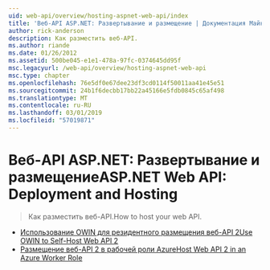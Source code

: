 ```yaml
---
uid: web-api/overview/hosting-aspnet-web-api/index
title: 'Веб-API ASP.NET: Развертывание и размещение | Документация Майкрософт'
author: rick-anderson
description: Как разместить веб-API.
ms.author: riande
ms.date: 01/26/2012
ms.assetid: 500be045-e1e1-478a-97fc-0374645dd95f
msc.legacyurl: /web-api/overview/hosting-aspnet-web-api
msc.type: chapter
ms.openlocfilehash: 76e5df0e67dee23df3cd0114f50011aa41e45e51
ms.sourcegitcommit: 24b1f6decbb17bb22a45166e5fdb0845c65af498
ms.translationtype: MT
ms.contentlocale: ru-RU
ms.lasthandoff: 03/01/2019
ms.locfileid: "57019871"
---
```

<a name="aspnet-web-api-deployment-and-hosting"></a><span data-ttu-id="60e37-103">Веб-API ASP.NET: Развертывание и размещение</span><span class="sxs-lookup"><span data-stu-id="60e37-103">ASP.NET Web API: Deployment and Hosting</span></span>
====================
> <span data-ttu-id="60e37-104">Как разместить веб-API.</span><span class="sxs-lookup"><span data-stu-id="60e37-104">How to host your web API.</span></span>


- [<span data-ttu-id="60e37-105">Использование OWIN для резидентного размещения веб-API 2</span><span class="sxs-lookup"><span data-stu-id="60e37-105">Use OWIN to Self-Host Web API 2</span></span>](use-owin-to-self-host-web-api.md)
- [<span data-ttu-id="60e37-106">Размещение веб-API 2 в рабочей роли Azure</span><span class="sxs-lookup"><span data-stu-id="60e37-106">Host Web API 2 in an Azure Worker Role</span></span>](host-aspnet-web-api-in-an-azure-worker-role.md)
